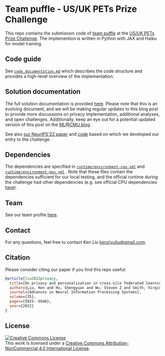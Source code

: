 # Team puffle - US/UK PETs Prize Challenge

This repo contains the submission code of [team puffle](https://drivendata.co/blog/federated-learning-pets-prize-winners-phases-2-3#puffle) at the [US/UK PETs Prize Challenge](https://petsprizechallenge.drivendata.org/). The implemention is written in Python with JAX and Haiku for model training.


## Code guide

See [`code_documentation.md`](code_documentation.md) which describes the code structure and provides a high-level overview of the implementation.

## Solution documentation

The full solution documentation is provided [here](https://hackmd.io/@kzl6/pets-challenge). Please note that this is an evolving document, and we will be making regular updates to this blog post to provide more discussions on privacy implementation, additional analyses, and open challenges. Additionally, keep an eye out for a potential updated version of this post on the [ML@CMU blog](https://blog.ml.cmu.edu/).

See also [our NeurIPS'22 paper](https://arxiv.org/abs/2206.07902) and [code](https://github.com/kenziyuliu/private-cross-silo-fl) based on which we developed our entry to the challenge.

## Dependencies

The dependencies are specified in [`runtime/environment-cpu.yml`](runtime/environment-cpu.yml) and [`runtime/environment-gpu.yml`](runtime/environment-gpu.yml) . Note that these files contain the dependencies sufficient for our local testing, and the official runtime during the challenge had other dependencies (e.g. see official CPU dependencies [here](https://github.com/drivendataorg/pets-prize-challenge-runtime/blob/main/runtime/environment-cpu.yml)).

## Team

See our team profile [here](https://drivendata.co/blog/federated-learning-pets-prize-winners-phases-2-3#puffle).

## Contact

For any questions, feel free to contact Ken Liu <kenziyuliu@gmail.com>.

## Citation

Please consider citing our paper if you find this repo useful:

```BibTeX
@article{liu2022privacy,
  title={On privacy and personalization in cross-silo federated learning},
  author={Liu, Ken and Hu, Shengyuan and Wu, Steven Z and Smith, Virginia},
  journal={Advances in Neural Information Processing Systems},
  volume={35},
  pages={5925--5940},
  year={2022}
}
```

## License

<a rel="license" href="http://creativecommons.org/licenses/by-nc/4.0/"><img alt="Creative Commons License" style="border-width:0" src="https://i.creativecommons.org/l/by-nc/4.0/88x31.png" /></a><br />This work is licensed under a <a rel="license" href="http://creativecommons.org/licenses/by-nc/4.0/">Creative Commons Attribution-NonCommercial 4.0 International License</a>.
